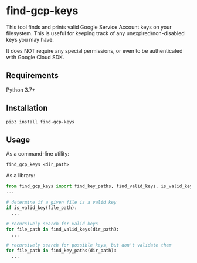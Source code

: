 # find-gcp-keys

This tool finds and prints valid Google Service Account keys on your filesystem.
This is useful for keeping track of any unexpired/non-disabled keys you may have.

It does NOT require any special permissions,
or even to be authenticated with Google Cloud SDK.

## Requirements

Python 3.7+

## Installation

```
pip3 install find-gcp-keys
```

## Usage

As a command-line utility:

```
find_gcp_keys <dir_path>
```

As a library:

```py
from find_gcp_keys import find_key_paths, find_valid_keys, is_valid_key
...

# determine if a given file is a valid key
if is_valid_key(file_path):
  ...

# recursively search for valid keys
for file_path in find_valid_keys(dir_path):
  ...

# recursively search for possible keys, but don't validate them
for file_path in find_key_paths(dir_path):
  ...
```
